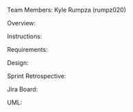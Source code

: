 Team Members:
Kyle Rumpza (rumpz020)

Overview:

Instructions:

Requirements:

Design:

Sprint Retrospective:

Jira Board:

UML:

